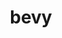 ---
category: 4-letters
denotation: null
name: bevy
reference_link: https://www.etymonline.com/word/bevy
root_language: null
root_name: null
title: bevy
type: free
word_sums:
- respelling: bevy
  sum: 'Bevy + '
---